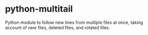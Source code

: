 python-multitail
================

Python module to follow new lines from multiple files at once, taking account of new files, deleted files, and rotated files.